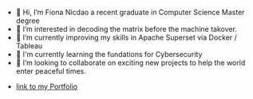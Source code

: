 - 👋 Hi, I’m Fiona Nicdao a recent graduate in Computer Science Master degree 
- 👀 I’m interested in decoding the matrix before the machine takover.
- 🌱 I’m currently improving my skills in Apache Superset via Docker / Tableau
- 🌱 I'm currently learning the fundations for Cybersecurity 
- 💞️ I’m looking to collaborate on exciting new projects to help the world enter peaceful times. 
<!-- - 📫 How to reach me via email, fionanicdao8374@gmail.com -->
- [link to my Portfolio](https://fionanicdao.com/)
<!---
fiona1nicdao/fiona1nicdao is a ✨ special ✨ repository because its `README.md` (this file) appears on your GitHub profile.
You can click the Preview link to take a look at your changes.
--->
